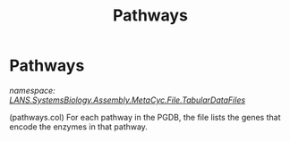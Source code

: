 ﻿---
title: Pathways
---

# Pathways
_namespace: [LANS.SystemsBiology.Assembly.MetaCyc.File.TabularDataFiles](N-LANS.SystemsBiology.Assembly.MetaCyc.File.TabularDataFiles.html)_

(pathways.col) For each pathway in the PGDB, the file lists the genes that 
 encode the enzymes in that pathway.




